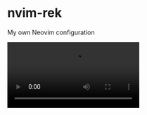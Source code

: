 # nvim-rek
My own Neovim configuration

![Watch the video](https://github.com/rek3000/personal-blog/blob/master/assets/nvim-rek.mp4)
